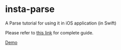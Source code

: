 # insta-parse
A Parse tutorial for using it in iOS application (in Swift)

Please refer to <a href="https://guides.codepath.com/ios/Building-Data-driven-Apps-with-Parse">this link</a> for complete guide.

[Demo](InstagramApp.gif)
